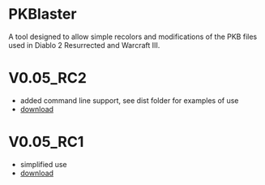 # PKBlaster
A tool designed to allow simple recolors and modifications of the PKB files used in Diablo 2 Resurrected and Warcraft III.

# V0.05_RC2
- added command line support, see dist folder for examples of use
- [download](dist/PKB.jar)

# V0.05_RC1
- simplified use
- [download](PKB_modified_by_Leny_v0.05_RC1.jar)

